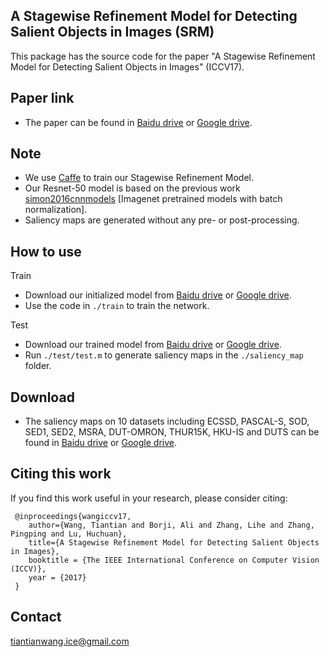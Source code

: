 ## A Stagewise Refinement Model for Detecting Salient Objects in Images (SRM)
This package has the source code for the paper "A Stagewise Refinement Model for Detecting Salient Objects in Images" (ICCV17).

## Paper link
* The paper can be found in [Baidu drive](https://pan.baidu.com/s/1xsWs-v80s4CQJOl_ouq3NA) or [Google drive](https://drive.google.com/open?id=0B_MpGgTntG47b18yUlJxOGtuNDA).

## Note
* We use [Caffe](https://github.com/hszhao/PSPNet) to train our Stagewise Refinement Model.
* Our Resnet-50 model is based on the previous work [simon2016cnnmodels](https://arxiv.org/pdf/1612.01452.pdf) [Imagenet pretrained models with batch normalization].
* Saliency maps are generated without any pre- or post-processing.

## How to use
Train
* Download our initialized model from [Baidu drive](https://pan.baidu.com/s/1UDIoe6Sp9tS6cNEt5PryGA) or [Google drive](https://drive.google.com/open?id=1VjBKqOwqpxeFoVjCxd9ueiuR63CB5u_P).
* Use the code in `./train` to train the network.

Test
* Download our trained model from [Baidu drive](https://pan.baidu.com/s/1Xp2T4J0k-5haiMlf4w3EEQ) or [Google drive](https://drive.google.com/open?id=1J4vDCihL-yism_Dn3J_dhgV9EH3a0Mia).
* Run `./test/test.m` to generate saliency maps in the `./saliency_map` folder. 

## Download
* The saliency maps on 10 datasets including ECSSD, PASCAL-S, SOD, SED1, SED2, MSRA, DUT-OMRON, THUR15K, HKU-IS and DUTS can be found in [Baidu drive](https://pan.baidu.com/s/1ugcMJ252awPpl5k0EkfpHg) or [Google drive]().

## Citing this work
If you find this work useful in your research, please consider citing:

     @inproceedings{wangiccv17,
        author={Wang, Tiantian and Borji, Ali and Zhang, Lihe and Zhang, Pingping and Lu, Huchuan},
        title={A Stagewise Refinement Model for Detecting Salient Objects in Images},
        booktitle = {The IEEE International Conference on Computer Vision (ICCV)},
        year = {2017}
     }
     

## Contact
tiantianwang.ice@gmail.com



